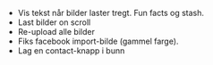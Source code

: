 * Vis tekst når bilder laster tregt. Fun facts og stash.
* Last bilder on scroll
* Re-upload alle bilder
* Fiks facebook import-bilde (gammel farge).
* Lag en contact-knapp i bunn
